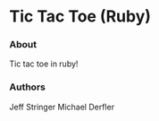 Tic Tac Toe (Ruby)
=======================

### About
Tic tac toe in ruby!

### Authors
Jeff Stringer
Michael Derfler

